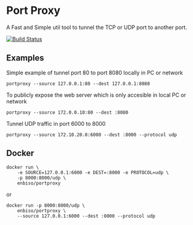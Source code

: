 # Port Proxy

A Fast and Simple util tool to tunnel the TCP or UDP port to another port. 

[![Build Status](https://travis-ci.org/enbiso/portproxy.svg?branch=master)](https://travis-ci.org/enbiso/portproxy)

## Examples

Simple example of tunnel port 80 to port 8080 locally in PC or network
```
portproxy --source 127.0.0.1:80 --dest 127.0.0.1:8080
```

To publicly expose the web server which is only accesible in local PC or network
```
portproxy --source 172.0.0.10:80 --dest :8080
```

Tunnel UDP traffic in port 6000 to 8000
```
portproxy --source 172.10.20.0:6000 --dest :8000 --protocol udp
```


## Docker

```
docker run \
    -e SOURCE=127.0.0.1:6000 -e DEST=:8000 -e PROTOCOL=udp \
    -p 8000:8000/udp \
    enbiso/portproxy
```
or
```
docker run -p 8000:8000/udp \
    enbiso/portproxy \
    --source 127.0.0.1:6000 --dest :8000 --protocol udp
```